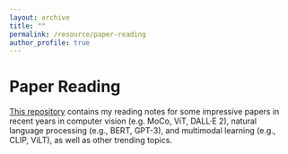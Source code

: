 ```yaml
---
layout: archive
title: ""
permalink: /resource/paper-reading
author_profile: true
---
```


# Paper Reading
[This repository](https://github.com/chuanyangjin/Paper-Reading) contains my reading notes for some impressive papers in recent years in computer vision (e.g. MoCo, ViT, DALL·E 2), natural language processing (e.g., BERT, GPT-3), and multimodal learning (e.g., CLIP, ViLT), as well as other trending topics.

